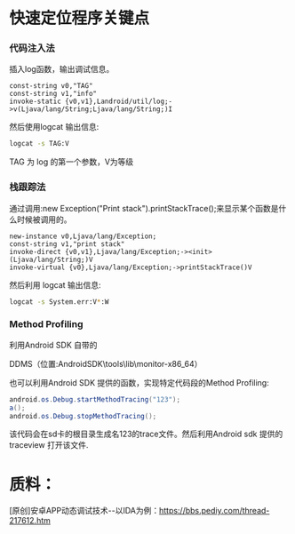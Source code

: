 # 快速定位程序关键点

### 代码注入法

插入log函数，输出调试信息。

```smali
const-string v0,"TAG"
const-string v1,"info"
invoke-static {v0,v1},Landroid/util/log;->v(Ljava/lang/String;Ljava/lang/String;)I
```

然后使用logcat 输出信息:

```bash
logcat -s TAG:V
```

TAG 为 log 的第一个参数，V为等级

### 栈跟踪法

通过调用:new Exception("Print stack").printStackTrace();来显示某个函数是什么时候被调用的。

```smali
new-instance v0,Ljava/lang/Exception;
const-string v1,"print stack"
invoke-direct {v0,v1},Ljava/lang/Exception;-><init>(Ljava/lang/String;)V
invoke-virtual {v0},Ljava/lang/Exception;->printStackTrace()V
```

然后利用 logcat 输出信息:

```bash
logcat -s System.err:V*:W
```

### Method Profiling

利用Android SDK 自带的

DDMS（位置:AndroidSDK\tools\lib\monitor-x86_64）

也可以利用Android SDK 提供的函数，实现特定代码段的Method Profiling:

```java
android.os.Debug.startMethodTracing("123");
a();
android.os.Debug.stopMethodTracing();
```

该代码会在sd卡的根目录生成名123的trace文件。然后利用Android sdk 提供的 traceview 打开该文件.

# 质料：

[原创]安卓APP动态调试技术--以IDA为例：https://bbs.pediy.com/thread-217612.htm